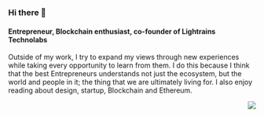 ### Hi there 👋

#### Entrepreneur, Blockchain enthusiast, co-founder of Lightrains Technolabs

Outside of my work, I try to expand my views through new experiences while taking every opportunity to learn from them. I do this because I think that the best Entrepreneurs understands not just the ecosystem, but the world and people in it; the thing that we are ultimately living for. I also enjoy reading about design, startup, Blockchain and Ethereum.

<img align="right" src="https://github-readme-stats.vercel.app/api?username=niksmac&show_icons=true&icon_color=0366d6&text_color=24292e&bg_color=ffffff&hide_title=true" />

<!--
**niksmac/niksmac** is a ✨ _special_ ✨ repository because its `README.md` (this file) appears on your GitHub profile.

Here are some ideas to get you started:

- 🔭 I’m currently working on ...
- 🌱 I’m currently learning ...
- 👯 I’m looking to collaborate on ...
- 🤔 I’m looking for help with ...
- 💬 Ask me about ...
- 📫 How to reach me: ...
- 😄 Pronouns: ...
- ⚡ Fun fact: ...
-->
